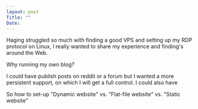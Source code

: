 ```yaml
---
layout: post
Title: ""
Date:
---
```


Haging struggled so much with finding a good VPS and setting up my RDP protocol on Linux, I really wanted to share my experience and finding's around the Web.

Why running my own blog? 

I could have publish posts on reddit or a forum but I wanted a more persistent support, on which I will get a full control.
I could also have 


So how to set-up 
"Dynamic website" vs. "Flat-file website" vs. "Static website"